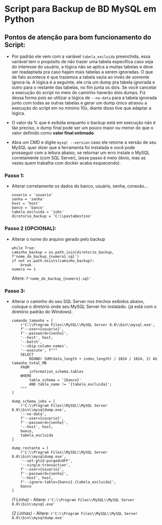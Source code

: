 # Script para Backup de BD MySQL em Python

## Pontos de atenção para bom funcionamento do Script:

- Por padrão ele vem com a variável ``tabela_excluida`` preenchida, essa variável tem o propósito de não trazer uma tabela específica caso seja do interesse do usuário, a lógica não se aplica a muitas tabelas e deve ser readaptada pra caso hajam mais tabelas a serem ignoradas. O que de fato acontece é que trazemos a tabela vazia ao invés de somente ignora-la. A lógica é a seguinte, ele cria um dump pra tabela ignorada e outro para o restante das tabelas, no fim junta os dois. Se você cancelar a execução do script no meio do caminho haverão dois dumps. Fiz dessa forma pois ao utilizar a lógica de ``--no-data`` para a tabela ignorada junto com todas as outras tabelas e gerar um dump único atrasou a execução do script em no mínimo 10x, diante disso tive que adaptar a lógica.

- O valor da % que é exibida enquanto o backup está em execução não é tão preciso, o dump final pode ser um pouco maior ou menor do que o valor definido como **valor final estimado**.

- Abra um CMD e digite ``mysql --version`` caso ele retorne a versão de seu MySQL quer dizer que a ferramenta foi instalada e você pode prosseguir com a leitura abaixo, se retornar um erro instale o MySQL corretamente (com SQL Server), (esse passo é meio óbvio, mas as vezes quem trabalha com docker acaba esquecendo).

### Passo 1:
- Alterar corretamente os dados do banco, usuário, senha, conexão...

    ```
    usuario = 'usuario'
    senha = 'senha'
    host = 'host'
    banco = 'banco'
    tabela_excluida = 'jobs'
    diretorio_backup = 'C:\\pastaDestino' 
    ```

### Passo 2 (OPCIONAL):
- Alterar o nome do arquivo gerado pelo backup

    ```
    while True:
    caminho_backup = os.path.join(diretorio_backup, f'nome_do_backup_{numero}.sql')
    if not os.path.exists(caminho_backup):
        break
    numero += 1

    ```

    Altere:  ``f'nome_do_backup_{numero}.sql'``

### Passo 3:
- Alterar o caminho do seu SQL Server nos trechos exibidos abaixo, coloque o diretório onde seu MySQL Server for instalado. (já está com o diretório padrão do Windows).

    ```
    comando_tamanho = [
        r'C:\\Program Files\\MySQL\\MySQL Server 8.0\\bin\\mysql.exe', 
        f'--user={usuario}',
        f'--password={senha}',
        '--host', host,
        '--batch',
        '--skip-column-names',
        '--execute', f"""
        SELECT 
            ROUND( SUM(data_length + index_length) / 1024 / 1024, 2) AS tamanho_total_MB
        FROM 
            information_schema.tables
        WHERE 
            table_schema = '{banco}'
            AND table_name != '{tabela_excluida}';
        """
    ]

    dump_schema_jobs = [
        r'C:\\Program Files\\MySQL\\MySQL Server 8.0\\bin\\mysqldump.exe',
        '--no-data',
        f'--user={usuario}',
        f'--password={senha}',
        '--host', host,
        banco,
        tabela_excluida
    ]

    dump_restante = [
        r'C:\\Program Files\\MySQL\\MySQL Server 8.0\\bin\\mysqldump.exe',
        '--set-gtid-purged=OFF',
        '--single-transaction',
        f'--user={usuario}',
        f'--password={senha}',
        '--host', host,
        f'--ignore-table={banco}.{tabela_excluida}',
        banco
    ]
    ```

    *(1 Linha)* - 
    Altere:  ``r'C:\\Program Files\\MySQL\\MySQL Server 8.0\\bin\\mysql.exe'``

    *(2 Linhas)* - Altere:  ``r'C:\\Program Files\\MySQL\\MySQL Server 8.0\\bin\\mysqldump.exe'``
